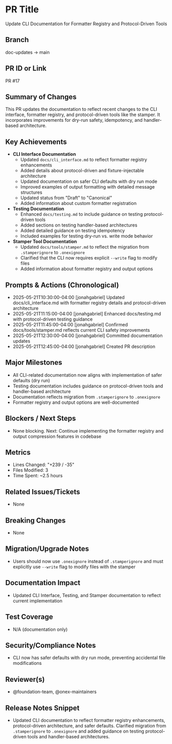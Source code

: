 <!-- === OmniNode:Metadata ===
<!-- metadata_version: 0.1.0 -->
<!-- protocol_version: 0.1.0 -->
<!-- owner: OmniNode Team -->
<!-- copyright: OmniNode Team -->
<!-- schema_version: 0.1.0 -->
<!-- name: pr_description_2025_05_21_pr17.md -->
<!-- version: 1.0.0 -->
<!-- uuid: eb9f6d5e-4b56-4364-bc0f-e3d75fa81af9 -->
<!-- author: OmniNode Team -->
<!-- created_at: 2025-05-21T12:41:40.156821 -->
<!-- last_modified_at: 2025-05-21T16:42:46.077299 -->
<!-- description: Stamped by ONEX -->
<!-- state_contract: state_contract://default -->
<!-- lifecycle: active -->
<!-- hash: 8d734558147a9015cf830af3ef2f447035ab6933402261d15bda39774fb086aa -->
<!-- entrypoint: {'type': 'python', 'target': 'pr_description_2025_05_21_pr17.md'} -->
<!-- runtime_language_hint: python>=3.11 -->
<!-- namespace: onex.stamped.pr_description_2025_05_21_pr17 -->
<!-- meta_type: tool -->
<!-- === /OmniNode:Metadata === -->

<!-- === OmniNode:Metadata ===
<!-- metadata_version: 0.1.0 -->
<!-- protocol_version: 0.1.0 -->
<!-- owner: OmniNode Team -->
<!-- copyright: OmniNode Team -->
<!-- schema_version: 0.1.0 -->
<!-- name: pr_description_2025_05_21_pr17.md -->
<!-- version: 1.0.0 -->
<!-- uuid: a9c95f92-b832-4d91-a7c2-89be01cf8343 -->
<!-- author: OmniNode Team -->
<!-- created_at: 2025-05-21T12:33:43.431870 -->
<!-- last_modified_at: 2025-05-21T16:39:55.883235 -->
<!-- description: Stamped by ONEX -->
<!-- state_contract: state_contract://default -->
<!-- lifecycle: active -->
<!-- hash: ce025372e6128ddcd41d901d4f9369d81665e873aea433db91bf6278ec62a51c -->
<!-- entrypoint: {'type': 'python', 'target': 'pr_description_2025_05_21_pr17.md'} -->
<!-- runtime_language_hint: python>=3.11 -->
<!-- namespace: onex.stamped.pr_description_2025_05_21_pr17 -->
<!-- meta_type: tool -->
<!-- === /OmniNode:Metadata === -->

<!-- === OmniNode:Metadata ===
<!-- metadata_version: 0.1.0 -->
<!-- protocol_version: 0.1.0 -->
<!-- owner: OmniNode Team -->
<!-- copyright: OmniNode Team -->
<!-- schema_version: 0.1.0 -->
<!-- name: pr_description_2025_05_21_pr17.md -->
<!-- version: 1.0.0 -->
<!-- uuid: e659b559-acbc-4e8b-b1d3-c53476778a1a -->
<!-- author: OmniNode Team -->
<!-- created_at: 2025-05-21T09:28:42.660119 -->
<!-- last_modified_at: 2025-05-21T16:24:00.322202 -->
<!-- description: Stamped by ONEX -->
<!-- state_contract: state_contract://default -->
<!-- lifecycle: active -->
<!-- hash: 4cdf5dcb03f6b0e0f47655f7e4819da3e61e0cc9c536edd2486159d1b4efded0 -->
<!-- entrypoint: {'type': 'python', 'target': 'pr_description_2025_05_21_pr17.md'} -->
<!-- runtime_language_hint: python>=3.11 -->
<!-- namespace: onex.stamped.pr_description_2025_05_21_pr17 -->
<!-- meta_type: tool -->
<!-- === /OmniNode:Metadata === -->

# PR Title
Update CLI Documentation for Formatter Registry and Protocol-Driven Tools

## Branch
doc-updates → main

## PR ID or Link
PR #17

## Summary of Changes
This PR updates the documentation to reflect recent changes to the CLI interface, formatter registry, and protocol-driven tools like the stamper. It incorporates improvements for dry-run safety, idempotency, and handler-based architecture.

## Key Achievements
- **CLI Interface Documentation**
  - Updated `docs/cli_interface.md` to reflect formatter registry enhancements
  - Added details about protocol-driven and fixture-injectable architecture
  - Updated documentation on safer CLI defaults with dry run mode
  - Improved examples of output formatting with detailed message structures
  - Updated status from "Draft" to "Canonical"
  - Added information about custom formatter registration
- **Testing Documentation**
  - Enhanced `docs/testing.md` to include guidance on testing protocol-driven tools
  - Added sections on testing handler-based architectures
  - Added detailed guidance on testing idempotency
  - Included examples for testing dry-run vs. write mode behavior
- **Stamper Tool Documentation**
  - Updated `docs/tools/stamper.md` to reflect the migration from `.stamperignore` to `.onexignore`
  - Clarified that the CLI now requires explicit `--write` flag to modify files
  - Added information about formatter registry and output options

## Prompts & Actions (Chronological)
- 2025-05-21T10:30:00-04:00 [jonahgabriel] Updated docs/cli_interface.md with formatter registry details and protocol-driven architecture
- 2025-05-21T11:15:00-04:00 [jonahgabriel] Enhanced docs/testing.md with protocol-driven testing guidance
- 2025-05-21T11:45:00-04:00 [jonahgabriel] Confirmed docs/tools/stamper.md reflects current CLI safety improvements
- 2025-05-21T12:30:00-04:00 [jonahgabriel] Committed documentation updates
- 2025-05-21T12:45:00-04:00 [jonahgabriel] Created PR description

## Major Milestones
- All CLI-related documentation now aligns with implementation of safer defaults (dry run)
- Testing documentation includes guidance on protocol-driven tools and handler-based architecture
- Documentation reflects migration from `.stamperignore` to `.onexignore`
- Formatter registry and output options are well-documented

## Blockers / Next Steps
- None blocking. Next: Continue implementing the formatter registry and output compression features in codebase

## Metrics
- Lines Changed: "+239 / -35"
- Files Modified: 3
- Time Spent: ~2.5 hours

## Related Issues/Tickets
- None

## Breaking Changes
- None

## Migration/Upgrade Notes
- Users should now use `.onexignore` instead of `.stamperignore` and must explicitly use `--write` flag to modify files with the stamper

## Documentation Impact
- Updated CLI Interface, Testing, and Stamper documentation to reflect current implementation

## Test Coverage
- N/A (documentation only)

## Security/Compliance Notes
- CLI now has safer defaults with dry run mode, preventing accidental file modifications

## Reviewer(s)
- @foundation-team, @onex-maintainers

## Release Notes Snippet
- Updated CLI documentation to reflect formatter registry enhancements, protocol-driven architecture, and safer defaults. Clarified migration from `.stamperignore` to `.onexignore` and added guidance on testing protocol-driven tools and handler-based architectures.
